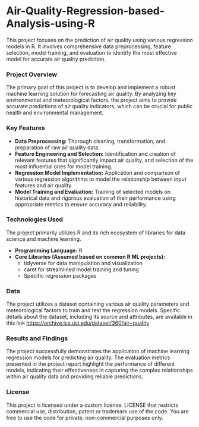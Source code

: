 # Air-Quality-Regression-based-Analysis-using-R

This project focuses on the prediction of air quality using various regression models in R. It involves comprehensive data preprocessing, feature selection, model training, and evaluation to identify the most effective model for accurate air quality prediction.

### Project Overview

The primary goal of this project is to develop and implement a robust machine learning solution for forecasting air quality. By analyzing key environmental and meteorological factors, the project aims to provide accurate predictions of air quality indicators, which can be crucial for public health and environmental management.

### Key Features

  * **Data Preprocessing:** Thorough cleaning, transformation, and preparation of raw air quality data.
  * **Feature Engineering and Selection:** Identification and creation of relevant features that significantly impact air quality, and selection of the most influential ones for model training.
  * **Regression Model Implementation:** Application and comparison of various regression algorithms to model the relationship between input features and air quality.
  * **Model Training and Evaluation:** Training of selected models on historical data and rigorous evaluation of their performance using appropriate metrics to ensure accuracy and reliability.
  
### Technologies Used

The project primarily utilizes R and its rich ecosystem of libraries for data science and machine learning.

  * **Programming Language:** R
  * **Core Libraries (Assumed based on common R ML projects):**
    * tidyverse for data manipulation and visualization
    * caret for streamlined model training and tuning
    * Specific regression packages 

### Data

The project utilizes a dataset containing various air quality parameters and meteorological factors to train and test the regression models. Specific details about the dataset, including its source and attributes, are available in this link https://archive.ics.uci.edu/dataset/360/air+quality

### Results and Findings

The project successfully demonstrates the application of machine learning regression models for predicting air quality. The evaluation metrics presented in the project report highlight the performance of different models, indicating their effectiveness in capturing the complex relationships within air quality data and providing reliable predictions.

### License

This project is licensed under a custom license: LICENSE that restricts commercial use, distribution, patent or trademark use of the code. You are free to use the code for private, non-commercial purposes only.
